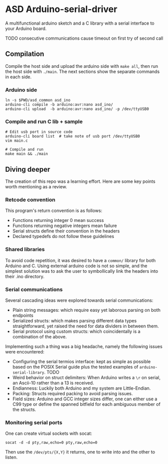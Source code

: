 # ASD Arduino-serial-driver 

A multifunctional arduino sketch and a C library with a serial interface to your Arduino board.

TODO consecutive communications cause timeout on first try of second call  

## Compilation

Compile the host side and upload the arduino side with `make all`, then run the host side with `./main`. The next sections show the separate commands in each side. 

### Arduino side

```
ln -s $PWD/asd_common asd_ino
arduino-cli compile -b arduino:avr:nano asd_ino/
arduino-cli upload  -b arduino:avr:nano asd_ino/ -p /dev/ttyUSB0  
```

### Compile and run C lib + sample

```
# Edit usb port in source code
arduino-cli board list  # take note of usb port /dev/ttyUSB0
vim main.c

# Compile and run
make main && ./main
```


## Diving deeper

The creation of this repo was a learning effort. Here are some key points worth mentioning as a review.

### Retcode convention

This program's return convention is as follows:

- Functions returning integer 0 mean success
- Functions returning negative integers mean failure
- Serial structs define their convention in the headers
- Declared typedefs do not follow these guidelines

### Shared libraries 

To avoid code repetition, it was desired to have a `common/` library for both Arduino and C. Using external arduino code is not so simple, and the simplest solution was to ask the user to symbollically link the headers into their .ino directory.

### Serial communications

Several cascading ideas were explored towards serial communications:

- Plain string messages: which require easy yet laborous parsing on both endpoints
- Serialized structs: which makes parsing different data types straightforward, yet raised the need for data dividers in between them.
- Serial protocol using custom structs: which coincidentally is a combination of the above.

Implementing such a thing was a big headache, namely the following issues were encountered:

- Configuring the serial termios interface: kept as simple as possible based on the POSIX Serial guide plus the tested examples of `arduino-serial-library`. TODO
- Weird behavior on struct delimiters: When Arduino writes a `\r` on serial, an Ascii-10 rather than a 13 is received. 
- Endianness: Luckily both Arduino and my system are Little-Endian.
- Packing: Structs required packing to avoid parsing issues.
- Field sizes: Arduino and GCC integer sizes differ, one can either use a C99 type or define the spanned bitfield for each ambiguous member of the structs.

### Monitoring serial ports

One can create virtual sockets with socat:

```
socat -d -d pty,raw,echo=0 pty,raw,echo=0
```

Then use the `/dev/pts/{X,Y}` it returns, one to write into and the other to listen.
